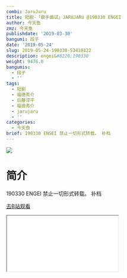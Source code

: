 ```yaml
---
combi: JaruJaru
title: 短剧-「歌手面试」JARUJARU @190330 ENGEI
author: 今天鱼
zmz: 今天鱼
publishdate: '2019-03-30'
bangumi: 段子
date: '2019-05-24'
slug: 2019-05-24-190330-53410322
description: engei&#8226;190330
weight: 9476.0
bangumis:
  - 段子
  - ''
tags:
  - 短剧
  - 福德秀介
  - 后藤淳平
  - 福徳秀介
  - jarujaru
  - ''
categories:
  - 今天鱼
brief: 190330 ENGEI 禁止一切形式转载。 补档
---
```

![](https://i.imgur.com/BhIbh77.jpg)
# 简介  
190330 ENGEI
禁止一切形式转载。
补档  

[去B站观看](https://www.bilibili.com/video/av53410322/)
<div class ="resp-container"><iframe class="testiframe" src="//player.bilibili.com/player.html?aid=53410322"", scrolling="no", allowfullscreen="true" > </iframe></div> 
